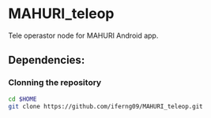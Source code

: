 # MAHURI_teleop

Tele operastor node for MAHURI Android app.

## Dependencies:

### Clonning the repository
```bash
cd $HOME
git clone https://github.com/iferng09/MAHURI_teleop.git
```

